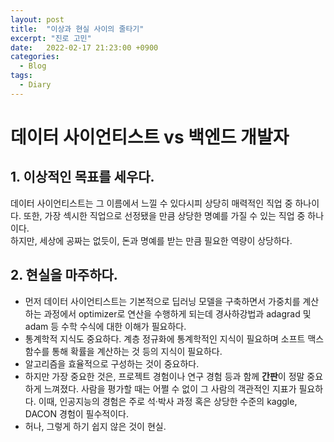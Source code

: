 ```yaml
---
layout: post
title:  "이상과 현실 사이의 줄타기"
excerpt: "진로 고민"
date:   2022-02-17 21:23:00 +0900
categories: 
  - Blog
tags:
  - Diary
---
```


# 데이터 사이언티스트 vs 백엔드 개발자

## 1. 이상적인 목표를 세우다.

데이터 사이언티스트는 그 이름에서 느낄 수 있다시피 상당히 매력적인 직업 중 하나이다. 또한, 가장 섹시한 직업으로 선정됐을 만큼 상당한 명예를 가질 수 있는 직업 중 하나이다.  
하지만, 세상에 공짜는 없듯이, 돈과 명예를 받는 만큼 필요한 역량이 상당하다.  
  
## 2. 현실을 마주하다.
  
- 먼저 데이터 사이언티스트는 기본적으로 딥러닝 모델을 구축하면서 가중치를 계산하는 과정에서 optimizer로 연산을 수행하게 되는데 경사하강법과 adagrad 및 adam 등 수학 수식에 대한 이해가 필요하다.  
- 통계학적 지식도 중요하다. 계층 정규화에 통계학적인 지식이 필요하며 소프트 맥스 함수를 통해 확률을 계산하는 것 등의 지식이 필요하다.
- 알고리즘을 효율적으로 구성하는 것이 중요하다.
- 하지만 가장 중요한 것은, 프로젝트 경험이나 연구 경험 등과 함께 **간판**이 정말 중요하게 느껴졌다. 사람을 평가할 때는 어쩔 수 없이 그 사람의 객관적인 지표가 필요하다. 이때, 인공지능의 경험은 주로 석·박사 과정 혹은 상당한 수준의 kaggle, DACON 경험이 필수적이다.
- 허나, 그렇게 하기 쉽지 않은 것이 현실.